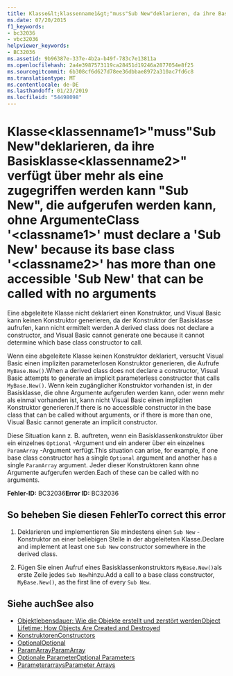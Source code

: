 ```yaml
---
title: Klasse&lt;klassenname1&gt;"muss"Sub New"deklarieren, da ihre Basisklasse&lt;klassenname2&gt;" verfügt über mehr als eine zugegriffen werden kann "Sub New", die aufgerufen werden kann, ohne Argumente
ms.date: 07/20/2015
f1_keywords:
- bc32036
- vbc32036
helpviewer_keywords:
- BC32036
ms.assetid: 9b96387e-337e-4b2a-b49f-783c7e13811a
ms.openlocfilehash: 2a4e3987573119ca28451d19246a2877054e8f25
ms.sourcegitcommit: 6b308cf6d627d78ee36dbbae8972a310ac7fd6c8
ms.translationtype: MT
ms.contentlocale: de-DE
ms.lasthandoff: 01/23/2019
ms.locfileid: "54498098"
---
```

# <a name="class-ltclassname1gt-must-declare-a-sub-new-because-its-base-class-ltclassname2gt-has-more-than-one-accessible-sub-new-that-can-be-called-with-no-arguments"></a><span data-ttu-id="4fad2-102">Klasse&lt;klassenname1&gt;"muss"Sub New"deklarieren, da ihre Basisklasse&lt;klassenname2&gt;" verfügt über mehr als eine zugegriffen werden kann "Sub New", die aufgerufen werden kann, ohne Argumente</span><span class="sxs-lookup"><span data-stu-id="4fad2-102">Class '&lt;classname1&gt;' must declare a 'Sub New' because its base class '&lt;classname2&gt;' has more than one accessible 'Sub New' that can be called with no arguments</span></span>
<span data-ttu-id="4fad2-103">Eine abgeleitete Klasse nicht deklariert einen Konstruktor, und Visual Basic kann keinen Konstruktor generieren, da der Konstruktor der Basisklasse aufrufen, kann nicht ermittelt werden.</span><span class="sxs-lookup"><span data-stu-id="4fad2-103">A derived class does not declare a constructor, and Visual Basic cannot generate one because it cannot determine which base class constructor to call.</span></span>  
  
 <span data-ttu-id="4fad2-104">Wenn eine abgeleitete Klasse keinen Konstruktor deklariert, versucht Visual Basic einen impliziten parameterlosen Konstruktor generieren, die Aufrufe `MyBase.New()`.</span><span class="sxs-lookup"><span data-stu-id="4fad2-104">When a derived class does not declare a constructor, Visual Basic attempts to generate an implicit parameterless constructor that calls `MyBase.New()`.</span></span> <span data-ttu-id="4fad2-105">Wenn kein zugänglicher Konstruktor vorhanden ist, in der Basisklasse, die ohne Argumente aufgerufen werden kann, oder wenn mehr als einmal vorhanden ist, kann nicht Visual Basic einen impliziten Konstruktor generieren.</span><span class="sxs-lookup"><span data-stu-id="4fad2-105">If there is no accessible constructor in the base class that can be called without arguments, or if there is more than one, Visual Basic cannot generate an implicit constructor.</span></span>  
  
 <span data-ttu-id="4fad2-106">Diese Situation kann z. B. auftreten, wenn ein Basisklassenkonstruktor über ein einzelnes `Optional` -Argument und ein anderer über ein einzelnes `ParamArray` -Argument verfügt.</span><span class="sxs-lookup"><span data-stu-id="4fad2-106">This situation can arise, for example, if one base class constructor has a single `Optional` argument and another has a single `ParamArray` argument.</span></span> <span data-ttu-id="4fad2-107">Jeder dieser Konstruktoren kann ohne Argumente aufgerufen werden.</span><span class="sxs-lookup"><span data-stu-id="4fad2-107">Each of these can be called with no arguments.</span></span>  
  
 <span data-ttu-id="4fad2-108">**Fehler-ID:** BC32036</span><span class="sxs-lookup"><span data-stu-id="4fad2-108">**Error ID:** BC32036</span></span>  
  
## <a name="to-correct-this-error"></a><span data-ttu-id="4fad2-109">So beheben Sie diesen Fehler</span><span class="sxs-lookup"><span data-stu-id="4fad2-109">To correct this error</span></span>  
  
1.  <span data-ttu-id="4fad2-110">Deklarieren und implementieren Sie mindestens einen `Sub New` -Konstruktor an einer beliebigen Stelle in der abgeleiteten Klasse.</span><span class="sxs-lookup"><span data-stu-id="4fad2-110">Declare and implement at least one `Sub New` constructor somewhere in the derived class.</span></span>  
  
2.  <span data-ttu-id="4fad2-111">Fügen Sie einen Aufruf eines Basisklassenkonstruktors `MyBase.New()`als erste Zeile jedes `Sub New`hinzu.</span><span class="sxs-lookup"><span data-stu-id="4fad2-111">Add a call to a base class constructor, `MyBase.New()`, as the first line of every `Sub New`.</span></span>  
  
## <a name="see-also"></a><span data-ttu-id="4fad2-112">Siehe auch</span><span class="sxs-lookup"><span data-stu-id="4fad2-112">See also</span></span>
- [<span data-ttu-id="4fad2-113">Objektlebensdauer: Wie die Objekte erstellt und zerstört werden</span><span class="sxs-lookup"><span data-stu-id="4fad2-113">Object Lifetime: How Objects Are Created and Destroyed</span></span>](../../visual-basic/programming-guide/language-features/objects-and-classes/object-lifetime-how-objects-are-created-and-destroyed.md)
- [<span data-ttu-id="4fad2-114">Konstruktoren</span><span class="sxs-lookup"><span data-stu-id="4fad2-114">Constructors</span></span>](~/docs/visual-basic/programming-guide/concepts/object-oriented-programming.md#constructors)
- [<span data-ttu-id="4fad2-115">Optional</span><span class="sxs-lookup"><span data-stu-id="4fad2-115">Optional</span></span>](../../visual-basic/language-reference/modifiers/optional.md)
- [<span data-ttu-id="4fad2-116">ParamArray</span><span class="sxs-lookup"><span data-stu-id="4fad2-116">ParamArray</span></span>](../../visual-basic/language-reference/modifiers/paramarray.md)
- [<span data-ttu-id="4fad2-117">Optionale Parameter</span><span class="sxs-lookup"><span data-stu-id="4fad2-117">Optional Parameters</span></span>](../../visual-basic/programming-guide/language-features/procedures/optional-parameters.md)
- [<span data-ttu-id="4fad2-118">Parameterarrays</span><span class="sxs-lookup"><span data-stu-id="4fad2-118">Parameter Arrays</span></span>](../../visual-basic/programming-guide/language-features/procedures/parameter-arrays.md)
